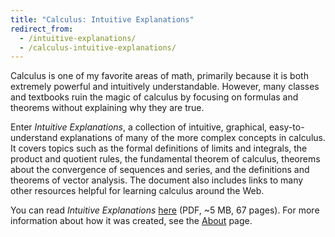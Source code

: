 ```yaml
---
title: "Calculus: Intuitive Explanations"
redirect_from:
  - /intuitive-explanations/
  - /calculus-intuitive-explanations/
---
```


Calculus is one of my favorite areas of math, primarily because it is
both extremely powerful and intuitively understandable. However, many
classes and textbooks ruin the magic of calculus by focusing on
formulas and theorems without explaining why they are true.

Enter *Intuitive Explanations*, a collection of intuitive, graphical,
easy-to-understand explanations of many of the more complex concepts
in calculus. It covers topics such as the formal definitions of limits
and integrals, the product and quotient rules, the fundamental theorem
of calculus, theorems about the convergence of sequences and series,
and the definitions and theorems of vector analysis. The document also
includes links to many other resources helpful for learning calculus
around the Web.

You can read *Intuitive Explanations* [here] (PDF, ~5 MB, 67 pages).
For more information about how it was created, see the [About] page.

[here]: /assets/CalculusIntuitiveExplanations.pdf
[about]: /about/site
